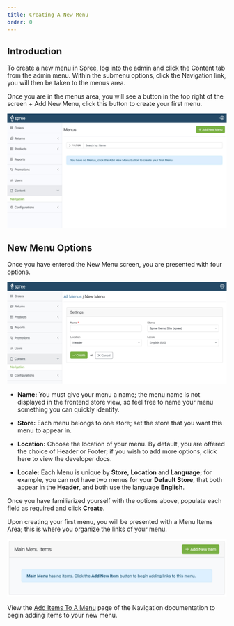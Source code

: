 ```yaml
---
title: Creating A New Menu
order: 0
---
```


## Introduction

To create a new menu in Spree, log into the admin and click the Content tab from the admin menu. Within the submenu options, click the Navigation link, you will then be taken to the menus area.

Once you are in the menus area, you will see a button in the top right of the screen + Add New Menu, click this button to create your first menu.



![Menus Page](../../../images/user/navigation/empty_menu_page.jpg)


## New Menu Options

Once you have entered the New Menu screen, you are presented with four options.

![New Menu Page](../../../images/user/navigation/new_menu.jpg)

* **Name:** You must give your menu a name; the menu name is not displayed in the frontend store view, so feel free to name your menu something you can quickly identify.

* **Store:** Each menu belongs to one store; set the store that you want this menu to appear in.

* **Location:** Choose the location of your menu. By default, you are offered the choice of Header or Footer; if you wish to add more options, click here to view the developer docs.

* **Locale:** Each Menu is unique by **Store**, **Location** and **Language**; for example, you can not have two menus for your **Default Store**, that both appear in the **Header**, and
both use the language **English**.

Once you have familiarized yourself with the options above, populate each field as required and click **Create**.

Upon creating your first menu, you will be presented with a Menu Items Area; this is where you organize the links of your menu.

![Menu Items Area](../../../images/user/navigation/menu_items_area.jpg)

View the [Add Items To A Menu](/user/navigation/add_menu_items.html) page of the Navigation documentation to begin adding items to your new menu.